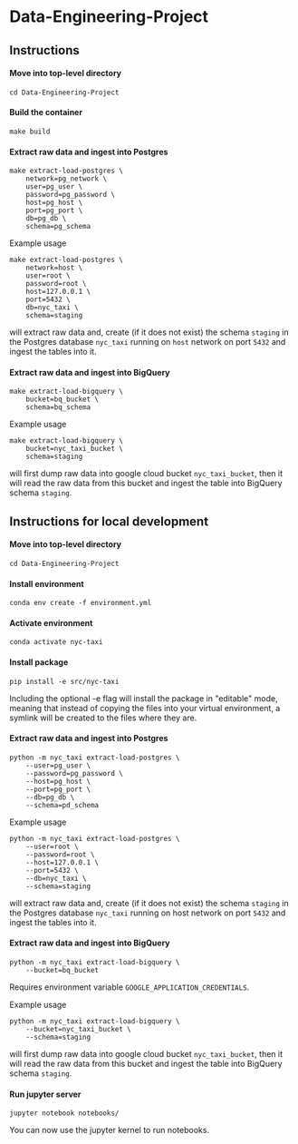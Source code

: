 # Data-Engineering-Project

## Instructions

#### Move into top-level directory
```
cd Data-Engineering-Project
```

#### Build the container
```
make build
```

#### Extract raw data and ingest into Postgres
```
make extract-load-postgres \
    network=pg_network \
    user=pg_user \
    password=pg_password \
    host=pg_host \
    port=pg_port \
    db=pg_db \
    schema=pg_schema

```

Example usage
```
make extract-load-postgres \
    network=host \
    user=root \
    password=root \
    host=127.0.0.1 \
    port=5432 \
    db=nyc_taxi \
    schema=staging

```
will extract raw data and, create (if it does not exist) the schema `staging` in the Postgres database `nyc_taxi` running on `host` network on port `5432` and ingest the tables into it.

#### Extract raw data and ingest into BigQuery
```
make extract-load-bigquery \
    bucket=bq_bucket \
    schema=bq_schema

```

Example usage
```
make extract-load-bigquery \
    bucket=nyc_taxi_bucket \
    schema=staging

```
will first dump raw data into google cloud bucket `nyc_taxi_bucket`, then it will read the raw data from this bucket and ingest the table into BigQuery schema `staging`.

## Instructions for local development

#### Move into top-level directory
```
cd Data-Engineering-Project

```

#### Install environment
```
conda env create -f environment.yml

```

#### Activate environment
```
conda activate nyc-taxi

```

#### Install package
```
pip install -e src/nyc-taxi

```

Including the optional -e flag will install the package in "editable" mode, meaning that instead of copying the files into your virtual environment, a symlink will be created to the files where they are.

#### Extract raw data and ingest into Postgres
```
python -m nyc_taxi extract-load-postgres \
    --user=pg_user \
    --password=pg_password \
    --host=pg_host \
    --port=pg_port \
    --db=pg_db \
    --schema=pd_schema

```

Example usage
```
python -m nyc_taxi extract-load-postgres \
    --user=root \
    --password=root \
    --host=127.0.0.1 \
    --port=5432 \
    --db=nyc_taxi \
    --schema=staging

```
will extract raw data and, create (if it does not exist) the schema `staging` in the Postgres database `nyc_taxi` running on host network on port `5432` and ingest the tables into it.

#### Extract raw data and ingest into BigQuery
```
python -m nyc_taxi extract-load-bigquery \
    --bucket=bq_bucket

```

Requires environment variable `GOOGLE_APPLICATION_CREDENTIALS`.

Example usage
```
python -m nyc_taxi extract-load-bigquery \
    --bucket=nyc_taxi_bucket \
    --schema=staging

```
will first dump raw data into google cloud bucket `nyc_taxi_bucket`, then it will read the raw data from this bucket and ingest the table into BigQuery schema `staging`.

#### Run jupyter server
```
jupyter notebook notebooks/

```

You can now use the jupyter kernel to run notebooks.